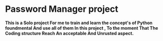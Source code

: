 # Password Manager project

**This is a Solo project For me to train and learn the concept's of Python foundmental And use all of them In this project , To the moment That The Coding structure Reach An acceptable And Unrusted aspect.**
